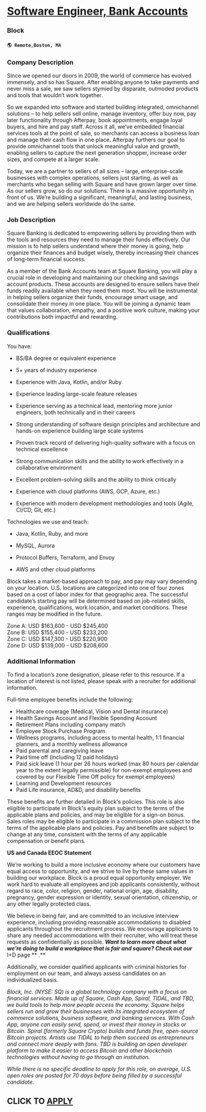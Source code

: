 # [Software Engineer, Bank Accounts](https://www.remotewlb.com/apply/software-engineer-bank-accounts)  
### Block  
#### `🌎 Remote,Boston, MA`  

### **Company Description**

Since we opened our doors in 2009, the world of commerce has evolved immensely, and so has Square. After enabling anyone to take payments and never miss a sale, we saw sellers stymied by disparate, outmoded products and tools that wouldn’t work together.  
  
So we expanded into software and started building integrated, omnichannel solutions – to help sellers sell online, manage inventory, offer buy now, pay later functionality through Afterpay, book appointments, engage loyal buyers, and hire and pay staff. Across it all, we’ve embedded financial services tools at the point of sale, so merchants can access a business loan and manage their cash flow in one place. Afterpay furthers our goal to provide omnichannel tools that unlock meaningful value and growth, enabling sellers to capture the next generation shopper, increase order sizes, and compete at a larger scale.  
  
Today, we are a partner to sellers of all sizes – large, enterprise-scale businesses with complex operations, sellers just starting, as well as merchants who began selling with Square and have grown larger over time. As our sellers grow, so do our solutions. There is a massive opportunity in front of us. We’re building a significant, meaningful, and lasting business, and we are helping sellers worldwide do the same.

###  **Job Description**

Square Banking is dedicated to empowering sellers by providing them with the tools and resources they need to manage their funds effectively. Our mission is to help sellers understand where their money is going, help organize their finances and budget wisely, thereby increasing their chances of long-term financial success.

As a member of the Bank Accounts team at Square Banking, you will play a crucial role in developing and maintaining our checking and savings account products. These accounts are designed to ensure sellers have their funds readily available when they need them most. You will be instrumental in helping sellers organize their funds, encourage smart usage, and consolidate their money in one place. You will be joining a dynamic team that values collaboration, empathy, and a positive work culture, making your contributions both impactful and rewarding.  

### **Qualifications**

You have:

  * BS/BA degree or equivalent experience

  * 5+ years of industry experience

  * Experience with Java, Kotlin, and/or Ruby

  * Experience leading large-scale feature releases

  * Experience serving as a technical lead, mentoring more junior engineers, both technically and in their careers

  * Strong understanding of software design principles and architecture and hands-on experience building large scale systems

  * Proven track record of delivering high-quality software with a focus on technical excellence

  * Strong communication skills and the ability to work effectively in a collaborative environment

  * Excellent problem-solving skills and the ability to think critically

  * Experience with cloud platforms (AWS, GCP, Azure, etc.)

  * Experience with modern development methodologies and tools (Agile, CI/CD, Git, etc.)

Technologies we use and teach:

  * Java, Kotlin, Ruby, and more

  * MySQL, Aurora

  * Protocol Buffers, Terraform, and Envoy

  * AWS and other cloud platforms

Block takes a market-based approach to pay, and pay may vary depending on your location. U.S. locations are categorized into one of four zones based on a cost of labor index for that geographic area. The successful candidate’s starting pay will be determined based on job-related skills, experience, qualifications, work location, and market conditions. These ranges may be modified in the future.  
  
Zone A: USD $163,600 - USD $245,400  
Zone B: USD $155,400 - USD $233,200  
Zone C: USD $147,300 - USD $220,900  
Zone D: USD $139,000 - USD $208,600

###  **Additional Information**

To find a location’s zone designation, please refer to this resource. If a location of interest is not listed, please speak with a recruiter for additional information.

Full-time employee benefits include the following:

  * Healthcare coverage (Medical, Vision and Dental insurance)
  * Health Savings Account and Flexible Spending Account
  * Retirement Plans including company match 
  * Employee Stock Purchase Program
  * Wellness programs, including access to mental health, 1:1 financial planners, and a monthly wellness allowance 
  * Paid parental and caregiving leave
  * Paid time off (including 12 paid holidays)
  * Paid sick leave (1 hour per 26 hours worked (max 80 hours per calendar year to the extent legally permissible) for non-exempt employees and covered by our Flexible Time Off policy for exempt employees) 
  * Learning and Development resources
  * Paid Life insurance, AD&D, and disability benefits 

These benefits are further detailed in Block's policies. This role is also eligible to participate in Block's equity plan subject to the terms of the applicable plans and policies, and may be eligible for a sign-on bonus. Sales roles may be eligible to participate in a commission plan subject to the terms of the applicable plans and policies. Pay and benefits are subject to change at any time, consistent with the terms of any applicable compensation or benefit plans.

**US and Canada EEOC Statement**

We’re working to build a more inclusive economy where our customers have equal access to opportunity, and we strive to live by these same values in building our workplace. Block is a proud equal opportunity employer. We work hard to evaluate all employees and job applicants consistently, without regard to race, color, religion, gender, national origin, age, disability, pregnancy, gender expression or identity, sexual orientation, citizenship, or any other legally protected class.

We believe in being fair, and are committed to an inclusive interview experience, including providing reasonable accommodations to disabled applicants throughout the recruitment process. We encourage applicants to share any needed accommodations with their recruiter, who will treat these requests as confidentially as possible. **_Want to learn more about what we’re doing to build a workplace that is fair and square? Check out our_** I+D page ** _._**

Additionally, we consider qualified applicants with criminal histories for employment on our team, and always assess candidates on an individualized basis.

_Block, Inc. (NYSE: SQ) is a global technology company with a focus on financial services. Made up of Square, Cash App, Spiral, TIDAL, and TBD, we build tools to help more people access the economy. Square helps sellers run and grow their businesses with its integrated ecosystem of commerce solutions, business software, and banking services. With Cash App, anyone can easily send, spend, or invest their money in stocks or Bitcoin. Spiral (formerly Square Crypto) builds and funds free, open-source Bitcoin projects. Artists use TIDAL to help them succeed as entrepreneurs and connect more deeply with fans. TBD is building an open developer platform to make it easier to access Bitcoin and other blockchain technologies without having to go through an institution._

_While there is no specific deadline to apply for this role, on average, U.S. open roles are posted for 70 days before being filled by a successful candidate._

  
## CLICK TO [APPLY](https://www.remotewlb.com/apply/software-engineer-bank-accounts)

